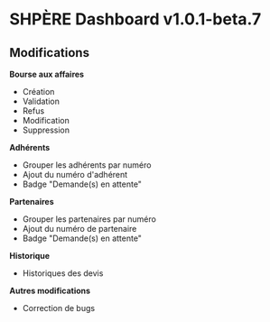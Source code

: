 # SHPÈRE Dashboard v1.0.1-beta.7

## Modifications

**Bourse aux affaires**

- Création
- Validation
- Refus
- Modification
- Suppression


**Adhérents**

- Grouper les adhérents par numéro
- Ajout du numéro d'adhérent
- Badge "Demande(s) en attente"

**Partenaires**

- Grouper les partenaires par numéro
- Ajout du numéro de partenaire
- Badge "Demande(s) en attente"

**Historique**

- Historiques des devis

**Autres modifications**

- Correction de bugs
